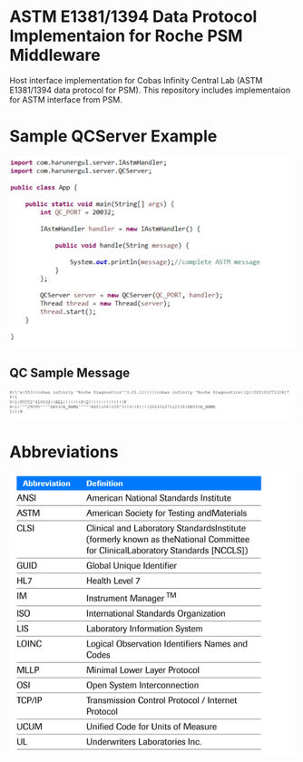 # ASTM E1381/1394 Data Protocol Implementaion for Roche PSM Middleware
Host interface implementation for Cobas Infinity Central Lab (ASTM E1381/1394 data protocol for PSM).
This repository includes implementaion for ASTM interface from PSM.

# Sample QCServer Example
![QC](qc_example.PNG)

## QC Sample Message
![QC](qc_sample_message.png)

# Abbreviations
![Abbreviations](abbreviations.png)
